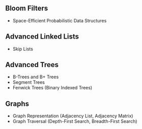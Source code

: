 ## Bloom Filters
- Space-Efficient Probabilistic Data Structures
  
## Advanced Linked Lists
- Skip Lists

## Advanced Trees
- B-Trees and B+ Trees
- Segment Trees
- Fenwick Trees (Binary Indexed Trees)

## Graphs
- Graph Representation (Adjacency List, Adjacency Matrix)
- Graph Traversal (Depth-First Search, Breadth-First Search)